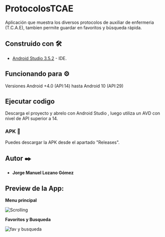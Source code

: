 # ProtocolosTCAE

Aplicación que muestra los diversos protocolos de auxiliar de enfermeria (T.C.A.E), tambien permite guardar en favoritos y büsqueda rápida.

## Construido con 🛠️

* [Android Studio 3.5.2](https://developer.android.com/studio) - IDE.

## Funcionando para ⚙️

Versiones Android +4.0 (API:14) hasta Android 10 (API:29)

## Ejecutar codigo

Descarga el proyecto y abrelo con Android Studio , luego utiliza un AVD con nivel de API superior a 14.

### APK 🔧

Puedes descargar la APK desde el apartado "Releases".

## Autor ✒️

* **Jorge Manuel Lozano Gómez**

## Preview de la App:

**Menu principal**

![Scrolling](http://g.recordit.co/G4SjS9XPBU.gif)

**Favoritos y Busqueda**

![fav y busqueda](http://g.recordit.co/cA0vGAbDKV.gif)
